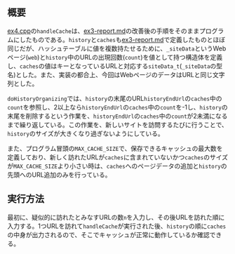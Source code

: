 ## 概要

[ex4.cpp](./ex4.cpp)の`handleCache`は、[ex3-report.md](./ex3-report.md)の改善後の手順をそのままプログラムにしたものである。`history`と`caches`も[ex3-report.md](./ex3-report.md)で定義したものとほぼ同じだが、ハッシュテーブルに値を複数持たせるために、`_siteData`というWebページ(`web`)と`history`中のURLの出現回数(`count`)を値として持つ構造体を定義し、`caches`の値はキーとなっているURLと対応する`siteData_t`(`_siteData`の型名)とした。また、実装の都合上、今回はWebページのデータはURLと同じ文字列とした。

`doHistoryOrganizing`では、`history`の末尾のURL`historyEndUrl`の`caches`中の`count`を参照し、2以上なら`historyEndUrl`の`caches`中の`count`を-1し、`history`の末尾を削除するという作業を、`historyEndUrl`の`caches`中の`count`が2未満になるまで繰り返している。この作業を、新しいサイトを訪問するたびに行うことで、`history`のサイズが大きくなり過ぎないようにしている。

また、プログラム冒頭の`MAX_CACHE_SIZE`で、保存できるキャッシュの最大数を定義しており、新しく訪れたURLが`caches`に含まれていないかつ`caches`のサイズが`MAX_CACHE_SIZE`より小さい時は、`caches`へのページデータの追加と`history`の先頭へのURL追加のみを行っている。

## 実行方法

最初に、疑似的に訪れたとみなすURLの数`n`を入力し、その後URLを訪れた順に入力する。1つURLを訪れて`handleCache`が実行された後、`history`の順に`caches`の中身が出力されるので、そこでキャッシュが正常に動作しているか確認できる。

